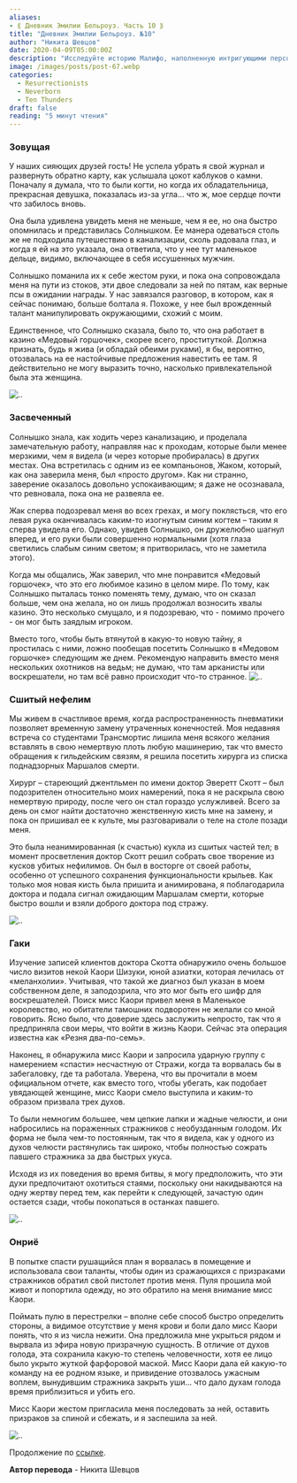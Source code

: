 ```yaml
---
aliases: 
- ⟪ Дневник Эмилии Бельроуз. Часть 10 ⟫
title: "Дневник Эмилии Бельроуз. №10"
author: "Никита Шевцов"
date: 2020-04-09T05:00:00Z
description: "Исследуйте историю Малифо, наполненную интригующими персонажами и неожиданными поворотами. Присоединяйтесь к приключениям, когда главная героиня встречает очаровательную Солнечную зайку, попутчицу с уникальным подходом к моде, и ее компаньона Жака, чье загадочное голубое сияние намекает на скрытое прошлое. Следуйте за их путешествием по канализации Малифо и узнайте секреты, которые они раскрывают по пути. | мистический рассказ"
image: /images/posts/post-67.webp
categories: 
  - Resurrectionists
  - Neverborn
  - Ten Thunders
draft: false
reading: "5 минут чтения"
---
```


### Зовущая

У наших сияющих друзей гость! Не успела убрать я свой журнал и развернуть обратно карту, как услышала цокот каблуков о камни. Поначалу я думала, что то были когти, но когда их обладательница, прекрасная девушка, показалась из-за угла… что ж, мое сердце почти что забилось вновь.

Она была удивлена увидеть меня не меньше, чем я ее, но она быстро опомнилась и представилась Солнышком. Ее манера одеваться столь же не подходила путешествию в канализации, сколь радовала глаз, и когда я ей на это указала, она ответила, что у нее тут маленькое дельце, видимо, включающее в себя иссушенных мужчин.

Солнышко поманила их к себе жестом руки, и пока она сопровождала меня на пути из стоков, эти двое следовали за ней по пятам, как верные псы в ожидании награды. У нас завязался разговор, в котором, как я сейчас понимаю, больше болтала я. Похоже, у нее был врожденный талант манипулировать окружающими, схожий с моим.

Единственное, что Солнышко сказала, было то, что она работает в казино «Медовый горшочек», скорее всего, проституткой. Должна признать, будь я жива (и обладай обеими руками), я бы, вероятно, отозвалась на ее настойчивые предложения навестить ее там. Я действительно не могу выразить точно, насколько привлекательной была эта женщина.

![..](/images/posts/post-64_img1.webp)


### Засвеченный

Солнышко знала, как ходить через канализацию, и проделала замечательную работу, направляя нас к проходам, которые были менее мерзкими, чем я видела (и через которые пробиралась) в других местах. Она встретилась с одним из ее компаньонов, Жаком, который, как она заверила меня, был «просто другом». Как ни странно, заверение оказалось довольно успокаивающим; я даже не осознавала, что ревновала, пока она не развеяла ее.

Жак сперва подозревал меня во всех грехах, и могу поклясться, что его левая рука оканчивалась каким-то изогнутым синим когтем – таким я сперва увидела его. Однако, увидев Солнышко, он дружелюбно шагнул вперед, и его руки были совершенно нормальными (хотя глаза светились слабым синим светом; я притворилась, что не заметила этого).

Когда мы общались, Жак заверил, что мне понравится «Медовый горшочек», что это его любимое казино в целом мире. По тому, как Солнышко пыталась тонко поменять тему, думаю, что он сказал больше, чем она желала, но он лишь продолжал возносить хвалы казино. Это несколько смущало, и я подозреваю, что - помимо прочего - он мог быть заядлым игроком.

Вместо того, чтобы быть втянутой в какую-то новую тайну, я простилась с ними, ложно пообещав посетить Солнышко в «Медовом горшочке» следующим же днем. Рекомендую направить вместо меня нескольких охотников на ведьм; не думаю, что там арканисты или воскрешатели, но там всё равно происходит что-то странное.
![..](/images/posts/post-64_img2.webp)


### Сшитый нефелим

Мы живем в счастливое время, когда распространенность пневматики позволяет временную замену утраченных конечностей. Моя недавняя встреча со студентами Трансмортис лишила меня всякого желания вставлять в свою немертвую плоть любую машинерию, так что вместо обращения к гильдейским связям, я решила посетить хирурга из списка поднадзорных Маршалов смерти.

Хирург – стареющий джентльмен по имени доктор Эверетт Скотт – был подозрителен относительно моих намерений, пока я не раскрыла свою немертвую природу, после чего он стал гораздо услужливей. Всего за день он смог найти достаточно женственную кисть мне на замену, и пока он пришивал ее к культе, мы разговаривали о теле на столе позади меня.

Это была неанимированная (к счастью) кукла из сшитых частей тел; в момент просветления доктор Скотт решил собрать свое творение из кусков убитых нефилимов. Он был в восторге от своей работы, особенно от успешного сохранения функциональности крыльев. Как только моя новая кисть была пришита и анимирована, я поблагодарила доктора и подала сигнал ожидающим Маршалам смерти, которые быстро вошли и взяли доброго доктора под стражу.

![..](/images/posts/post-64_img3.webp)



### Гаки

Изучение записей клиентов доктора Скотта обнаружило очень большое число визитов некой Каори Шизуки, юной азиатки, которая лечилась от «меланхолии». Учитывая, что такой же диагноз был указан в моем собственном деле, я заподозрила, что это мог быть его шифр для воскрешателей. Поиск мисс Каори привел меня в Маленькое королевство, но обитатели тамошних подворотен не желали со мной говорить. Ясно было, что доверие здесь заслужить непросто, так что я предприняла свои меры, что войти в жизнь Каори. Сейчас эта операция известна как «Резня два-по-семь».

Наконец, я обнаружила мисс Каори и запросила ударную группу с намерением «спасти» несчастную от Стражи, когда та ворвалась бы в забегаловку, где та работала. Уверена, что вы прочитали в моем официальном отчете, как вместо того, чтобы убегать, как подобает увядающей женщине, мисс Каори смело выступила и каким-то образом призвала трех духов.

То были немногим большее, чем цепкие лапки и жадные челюсти, и они набросились на пораженных стражников с необузданным голодом. Их форма не была чем-то постоянным, так что я видела, как у одного из духов челюсти растянулись так широко, чтобы полностью сожрать павшего стражника за два быстрых укуса.

Исходя из их поведения во время битвы, я могу предположить, что эти духи предпочитают охотиться стаями, поскольку они накидываются на одну жертву перед тем, как перейти к следующей, зачастую один остается сзади, чтобы покопаться в останках павшего.

![..](/images/posts/post-64_img4.webp)


### Онриё

В попытке спасти рушащийся план я ворвалась в помещение и использовала свои таланты, чтобы один из сражающихся с призраками стражников обратил свой пистолет против меня. Пуля прошила мой живот и попортила одежду, но это обратило на меня внимание мисс Каори.

Поймать пулю в перестрелки – вполне себе способ быстро определить стороны, а видимое отсутствие у меня крови и боли дало мисс Каори понять, что я из числа нежити. Она предложила мне укрыться рядом и вырвала из эфира новую призрачную сущность. В отличие от духов голода, эта сохранила какую-то степень человечности, хотя ее лицо было укрыто жуткой фарфоровой маской. Мисс Каори дала ей какую-то команду на ее родном языке, и привидение отозвалось ужасным воплем, вынудившим стражника закрыть уши… что дало духам голода время приблизиться и убить его.

Мисс Каори жестом пригласила меня последовать за ней, оставить призраков за спиной и сбежать, и я заспешила за ней.

![..](/images/posts/post-64_img5.webp)


Продолжение по [ссылке](http://malifaux.ru/posts/post-65).


**Автор перевода** - Никита Шевцов

